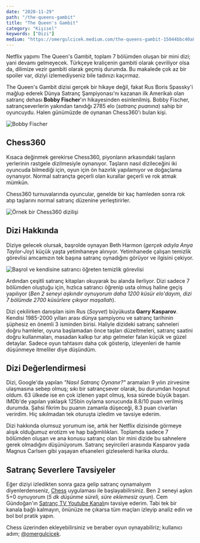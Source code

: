 ```yaml
---
date: "2020-11-29"
path: "/the-queens-gambit"
title: "The Queen's Gambit"
category: "Kişisel"
keywords: ["Dizi"]
medium: "https://omergulcicek.medium.com/the-queens-gambit-15044bbc40a8"
---
```


Netflix yapımı The Queen's Gambit, toplam 7 bölümden oluşan bir mini dizi; yani devamı gelmeyecek. Türkçeye kraliçenin gambiti olarak çevriliyor olsa da, dilimize vezir gambiti olarak geçmiş durumda. Bu makalede çok az bir spoiler var, diziyi izlemediyseniz bile tadınızı kaçırmaz.

The Queen's Gambit dizisi gerçek bir hikaye değil, fakat Rus Boris Spassky'i mağlup ederek Dünya Satranç Şampiyonası'nı kazanan ilk Amerikalı olan satranç dehası **Bobby Fischer**'ın hikayesinden esinlenilmiş. Bobby Fischer, satrançseverlerin yakından tanıdığı 2785 elo (_satranç puanına_) sahip bir oyuncuydu. Halen günümüzde de oynanan Chess360'ı bulan kişi.

![Bobby Fischer](/img/blog/2020-11-29/bobby-fischer.jpg)

## Chess360

Kısaca değinmek gerekirse Chess360, piyonların arkasındaki taşların yerlerinin rastgele dizilmesiyle oynanıyor. Taşların nasıl dizileceğini iki oyuncuda bilmediği için, oyun için ön hazırlık yapılamıyor ve doğaçlama oynanıyor. Normal satrançta geçerli olan kurallar geçerli ve rok atmak mümkün.

Chess360 turnuvalarında oyuncular, genelde bir kaç hamleden sonra rok atıp taşlarını normal satranç düzenine yerleştirirler.

![Örnek bir Chess360 dizilişi](/img/blog/2020-11-29/chess360.jpg)

## Dizi Hakkında

Diziye gelecek olursak, başrolde oynayan Beth Harmon (_gerçek adıyla Anya Taylor-Joy_) küçük yaşta yetimhaneye alınıyor. Yetimhanede çalışan temizlik görevlisi amcamızın tek başına satranç oynadığını görüyor ve ilgisini çekiyor.

![Başrol ve kendisine satrancı öğreten temizlik görevlisi](/img/blog/2020-11-29/queens-gambit.jpeg)

Ardından çeşitli satranç kitapları okuyarak bu alanda ilerliyor. Dizi sadece 7 bölümden oluştuğu için, hızlıca satrancı öğrenip usta olmuş haline geçiş yapılıyor (_Ben 2 seneyi aşkındır oynuyorum daha 1200 küsür elo'dayım, dizi 7 bölümde 2700 küsürlere çıkıyor maşallah_).

Dizi çekilirken danışılan isim Rus (_Soyvet_) büyükusta **Garry Kasparov**. Kendisi 1985-2000 yılları arası dünya şampiyonu ve satranç tarihinin şüphesiz en önemli 3 isminden birisi. Haliyle dizideki satranç sahneleri doğru hamleler, oyuna başlamadan önce taşları düzeltmeleri, satranç saatini doğru kullanmaları, masadan kalkıp tur atıp gelmeler falan küçük ve güzel detaylar. Sadece oyun tahtasını daha çok gösterip, izleyenleri de hamle düşünmeye itmeliler diye düşündüm.

## Dizi Değerlendirmesi

Dizi, Google'da yapılan _"Nasıl Satranç Oynanır?"_ aramaları 9 yılın zirvesine ulaşmasına sebep olmuş; sıkı bir satrançsever olarak, bu durumdan hoşnut oldum. 63 ülkede ise en çok izlenen yapıt olmuş, kısa sürede büyük başarı. IMDb'de yapılan yaklaşık 125bin oylama sonucunda 8.8/10 puan verilmiş durumda. Şahsi fikrim bu puanın zamanla düşeceği, 8.3 puan civarları verirdim. Hiç sıkılmadan tek oturuşta izledim ve tavsiye ederim.

Dizi hakkında olumsuz yorumum ise, artık her Netflix dizisinde görmeye alışık olduğumuz erotizm ve hap bağımlılıkları. Toplamda sadece 7 bölümden oluşan ve ana konusu satranç olan bir mini dizide bu sahnelere gerek olmadığını düşünüyorum. Satranç seyircileri arasında Kasparov yada Magnus Carlsen gibi yaşayan efsaneleri gizleselerdi harika olurdu.

## Satranç Severlere Tavsiyeler

Eğer diziyi izledikten sonra gaza gelip satranç oynamalıyım diyenlerdenseniz, <a href="https://www.chess.com/" target="_blank" rel="noreferrer noopener">Chess</a> uygulaması ile başlayabilirsiniz. Ben 2 seneyi aşkın 5+0 oynuyorum (_5 dk düşünme süreli, süre eklemesiz oyun_). Cem Gündoğan'ın <a href="https://www.youtube.com/channel/UCh3EoSfbgqXYjRUVy1mkRYw" target="_blank" rel="noreferrer noopener">Satranç TV Youtube Kanalı</a>nı tavsiye ederim. Tabi tek bir kanala bağlı kalmayın, önünüze ne çıkarsa tüm maçları izleyip analiz edin ve bol bol pratik yapın.

Chess üzerinden ekleyebilirsiniz ve beraber oyun oynayabiliriz; kullanıcı adım; <a href="https://www.chess.com/member/omergulcicek" target="_blank" rel="noreferrer noopener">@omergulcicek</a>.
